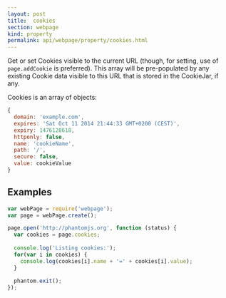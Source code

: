 ```yaml
---
layout: post
title:  cookies
section: webpage
kind: property
permalink: api/webpage/property/cookies.html
---
```


Get or set Cookies visible to the current URL (though, for setting, use of `page.addCookie` is preferred). This array will be pre-populated by any existing Cookie data visible to this URL that is stored in the CookieJar, if any.

Cookies is an array of objects: 
```javascript
{ 
  domain: 'example.com',
  expires: 'Sat Oct 11 2014 21:44:33 GMT+0200 (CEST)',
  expiry: 1476128618,
  httponly: false,
  name: 'cookieName',
  path: '/',
  secure: false,
  value: cookieValue
}
```

## Examples

```javascript
var webPage = require('webpage');
var page = webPage.create();

page.open('http://phantomjs.org', function (status) {
  var cookies = page.cookies;
  
  console.log('Listing cookies:');
  for(var i in cookies) {
    console.log(cookies[i].name + '=' + cookies[i].value);
  }
  
  phantom.exit();
});

```








